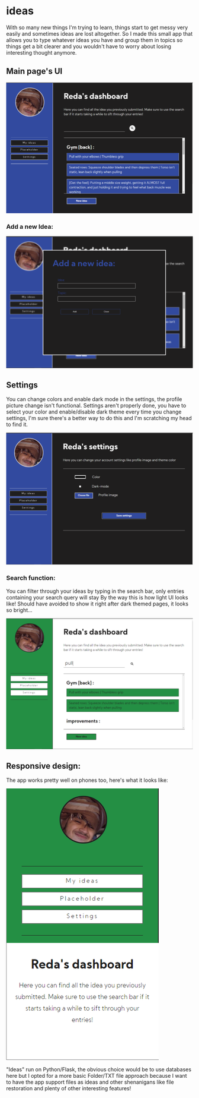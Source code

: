 # ideas
With so many new things I'm trying to learn, things start to get messy very easily and sometimes ideas are lost altogether.
So I made this small app that allows you to type whatever ideas you have and group them in topics so things get a bit clearer and you wouldn't have to worry about losing interesting thought anymore.


## Main page's UI

![Main page's UI](https://github.com/AChillFeeder/ideas/blob/master/screenshots/Capture.PNG)

### Add a new Idea:

![Add an idea](https://github.com/AChillFeeder/ideas/blob/master/screenshots/Capture2.PNG)

## Settings
You can change colors and enable dark mode in the settings, the profile picture change isn't functional.
Settings aren't properly done, you have to select your color and enable/disable dark theme every time you change settings, I'm sure there's a better way to do this and I'm scratching my head to find it.

![Change settings](https://github.com/AChillFeeder/ideas/blob/master/screenshots/Capture3.PNG)

### Search function:
You can filter through your ideas by typing in the search bar, only entries containing your search query will stay
By the way this is how light UI looks like! Should have avoided to show it right after dark themed pages, it looks so bright...

![Light mode UI and search function](https://github.com/AChillFeeder/ideas/blob/master/screenshots/Capture4.PNG)

## Responsive design:
The app works pretty well on phones too, here's what it looks like:

![Responsive design](https://github.com/AChillFeeder/ideas/blob/master/screenshots/Capture5.PNG)



"Ideas" run on Python/Flask, the obvious choice would be to use databases here but I opted for a more basic Folder/TXT file approach because I want to have the app support files as ideas and other shenanigans like file restoration and plenty of other interesting features!
